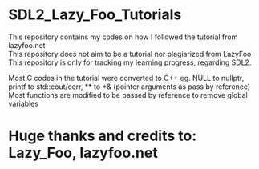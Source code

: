 # SDL2_Lazy_Foo_Tutorials
This repository contains my codes on how I followed the tutorial from lazyfoo.net  
This repository does not aim to be a tutorial nor plagiarized from LazyFoo  
This repository is only for tracking my learning progress, regarding SDL2.  
  
Most C codes in the tutorial were converted to C++ eg. NULL to nullptr, printf to std::cout/cerr, ** to *& (pointer arguments as pass by reference)  
Most functions are modified to be passed by reference to remove global variables  
  
# Huge thanks and credits to: Lazy_Foo, lazyfoo.net  
